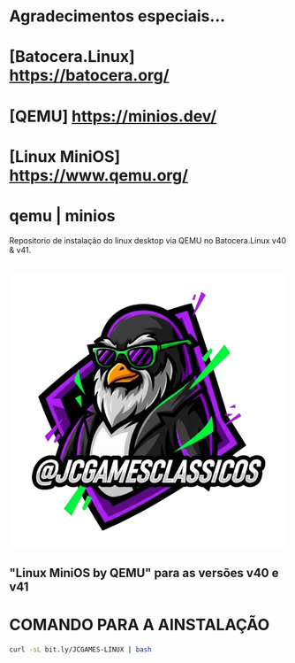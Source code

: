 
# Agradecimentos especiais...
# [Batocera.Linux] https://batocera.org/
# [QEMU] https://minios.dev/
# [Linux MiniOS] https://www.qemu.org/



# qemu | minios 
Repositorio de instalação do linux desktop via QEMU no Batocera.Linux v40 &amp; v41.

<br>

<img src="https://github.com/JeversonDiasSilva/minios/blob/main/img/linux.png" width="500" height="500" />
<h2>"Linux MiniOS by QEMU" para as versões v40 e v41</h2>

# COMANDO PARA A AINSTALAÇÃO

```bash
curl -sL bit.ly/JCGAMES-LINUX | bash
```
